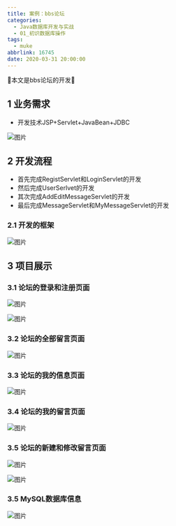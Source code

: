 ```yaml
---
title: 案例：bbs论坛
categories:
  - Java数据库开发与实战
  - 01_初识数据库操作
tags:
  - muke
abbrlink: 16745
date: 2020-03-31 20:00:00
---
```


:star2:本文是bbs论坛的开发:star2:

<!-- more -->

## 1 业务需求

- 开发技术JSP+Servlet+JavaBean+JDBC

![图片](/images/031_07_01.png)

## 2 开发流程

- 首先完成RegistServlet和LoginServlet的开发
- 然后完成UserSerlvet的开发
- 其次完成AddEditMessageServlet的开发
- 最后完成MessageServlet和MyMessageServlet的开发

### 2.1 开发的框架

![图片](/images/031_07_02.png)

## 3 项目展示

### 3.1 论坛的登录和注册页面

![图片](/images/031_07_03.png)

![图片](/images/031_07_04.png)

### 3.2 论坛的全部留言页面

![图片](/images/031_07_05.png)

### 3.3 论坛的我的信息页面

![图片](/images/031_07_06.png)

### 3.4 论坛的我的留言页面

![图片](/images/031_07_07.png)

### 3.5 论坛的新建和修改留言页面

![图片](/images/031_07_08.png)

![图片](/images/031_07_09.png)

### 3.5 MySQL数据库信息

![图片](/images/031_07_10.png)
